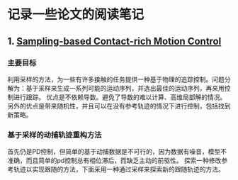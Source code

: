 # 记录一些论文的阅读笔记

## 1. [Sampling-based Contact-rich Motion Control](https://dl.acm.org/doi/pdf/10.1145/1833349.1778865)

### 主要目标
利用采样的方法，为一些有许多接触的任务提供一种基于物理的追踪控制。问题分解为：基于采样来生成一系列可能的运动序列，并选出最佳的运动序列，再来用控制进行跟踪。
优点是不依赖导数。避免了导数的难以计算、高维局部解的情况。
另外的优点是带来随机性，并且可以在没有参考轨迹的情况下进行控制，包括找到新策略。
### 基于采样的动捕轨迹重构方法
首先仍是PD控制，但简单的基于动捕数据是不可行的，因为数据有噪音，模型不准确，而且简单的pd控制总有相位滞后，而缺乏主动的前驱性。 探索一种修改参考轨迹以实现跟随的方法，下面采用一种通过采样来探索新的跟随轨迹的方法。
